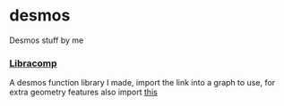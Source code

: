 # desmos
Desmos stuff by me

### [Libracomp](https://www.desmos.com/calculator/brc1cfsvte)
A desmos function library I made, import the link into a graph to use, for extra geometry features also import [this](https://www.desmos.com/geometry/btw8t6quv0)
